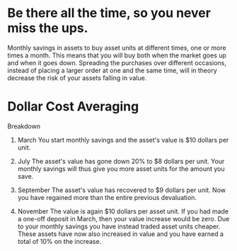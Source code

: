 # Be there all the time, so you never miss the ups.

Monthly savings in assets to buy asset units at different times, one or more times a month. This means that you will buy both when the market goes up and when it goes down. Spreading the purchases over different occasions, instead of placing a larger order at one and the same time, will in theory decrease the risk of your assets falling in value.

# Dollar Cost Averaging
Breakdown
1. March
You start monthly savings and the asset's value is $10 dollars per unit. 

2. July
The asset's value has gone down 20% to $8 dollars per unit. Your monthly savings will thus give you more asset units for the amount you save. 

3. September
The asset's value has recovered to $9 dollars per unit. Now you have regained more than the entire previous devaluation. 

4. November
The value is again $10 dollars per asset unit. If you had made a one-off deposit in March, then your value increase would be zero. Due to your monthly savings you have instead traded asset units cheaper. These assets have now also increased in value and you have earned a total of 10% on the increase.
